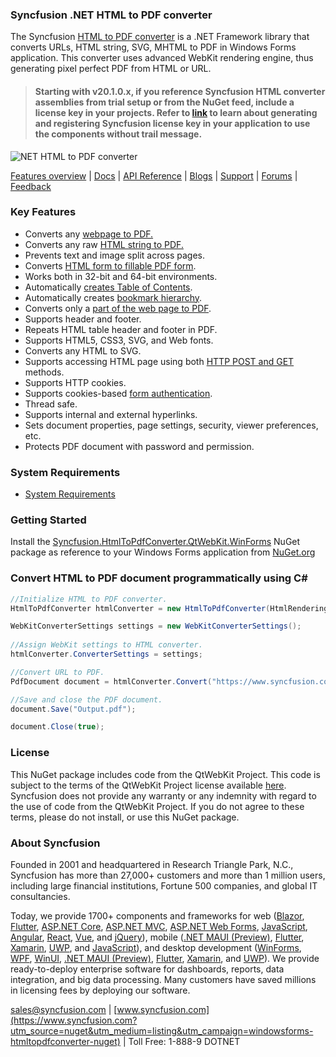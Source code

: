 ### Syncfusion .NET HTML to PDF converter

The Syncfusion [HTML to PDF converter](https://www.syncfusion.com/pdf-framework/net/html-to-pdf?utm_source=nuget&utm_medium=listing&utm_campaign=windowsforms-htmltopdf-nuget) is a .NET Framework library that converts URLs, HTML string, SVG, MHTML to PDF in Windows Forms application. This converter uses advanced WebKit rendering engine, thus generating pixel perfect PDF from HTML or URL.

> #### Starting with v20.1.0.x, if you reference Syncfusion HTML converter assemblies from trial setup or from the NuGet feed, include a license key in your projects. Refer to [link](https://help.syncfusion.com/file-formats/licensing/licensing?utm_source=nuget&utm_medium=listing&utm_campaign=windowsforms-htmltopdfconverter-nuget) to learn about generating and registering Syncfusion license key in your application to use the components without trail message.

![NET HTML to PDF converter](https://cdn.syncfusion.com/nuget-readme/fileformats/net-html-to-pdf.png)

[Features overview](https://www.syncfusion.com/pdf-framework/net/html-to-pdf?utm_source=nuget&utm_medium=listing&utm_campaign=windowsforms-htmltopdf-nuget) | [Docs](https://help.syncfusion.com/file-formats/pdf/converting-html-to-pdf?utm_source=nuget&utm_medium=listing&utm_campaign=windowsforms-htmltopdf-nuget) | [API Reference](https://help.syncfusion.com/cr/file-formats/Syncfusion.Pdf.HtmlToPdf.html?utm_source=nuget&utm_medium=listing&utm_campaign=windowsforms-htmltopdf-nuget) | [Blogs](https://www.syncfusion.com/blogs/?utm_source=nuget&utm_medium=listing&utm_campaign=windowsforms-htmltopdf-nuget&s=html+to+pdf) | [Support](https://support.syncfusion.com/support/tickets/create?utm_source=nuget&utm_medium=listing&utm_campaign=windowsforms-htmltopdfconverter-nuget) | [Forums](https://www.syncfusion.com/forums?utm_source=nuget&utm_medium=listing&utm_campaign=windowsforms-htmltopdfconverter-nuget) | [Feedback](https://www.syncfusion.com/feedback/wpf?utm_source=nuget&utm_medium=listing&utm_campaign=windowsforms-htmltopdfconverter-nuget)

### Key Features

* Converts any [webpage to PDF.](https://help.syncfusion.com/file-formats/pdf/convert-html-to-pdf/webkit#url-to-pdf?utm_source=nuget&utm_medium=listing&utm_campaign=windowsforms-htmltopdfconverter-nuget)
* Converts any raw [HTML string to PDF.](https://help.syncfusion.com/file-formats/pdf/convert-html-to-pdf/webkit#html-string-to-pdf?utm_source=nuget&utm_medium=listing&utm_campaign=windowsforms-htmltopdfconverter-nuget)
* Prevents text and image split across pages.
* Converts [HTML form to fillable PDF form](https://help.syncfusion.com/file-formats/pdf/convert-html-to-pdf/webkit#html-form-to-pdf-form?utm_source=nuget&utm_medium=listing&utm_campaign=windowsforms-htmltopdfconverter-nuget).
* Works both in 32-bit and 64-bit environments.
* Automatically [creates Table of Contents](https://help.syncfusion.com/file-formats/pdf/convert-html-to-pdf/webkit#table-of-contents?utm_source=nuget&utm_medium=listing&utm_campaign=windowsforms-htmltopdfconverter-nuget).
* Automatically creates [bookmark hierarchy](https://help.syncfusion.com/file-formats/pdf/convert-html-to-pdf/webkit#bookmarks?utm_source=nuget&utm_medium=listing&utm_campaign=windowsforms-htmltopdfconverter-nuget).
* Converts only a [part of the web page to PDF](https://help.syncfusion.com/file-formats/pdf/convert-html-to-pdf/webkit#partial-webpage-to-pdf?utm_source=nuget&utm_medium=listing&utm_campaign=windowsforms-htmltopdfconverter-nuget).
* Supports header and footer.
* Repeats HTML table header and footer in PDF.
* Supports HTML5, CSS3, SVG, and Web fonts.
* Converts any HTML to SVG.
* Supports accessing HTML page using both [HTTP POST and GET](https://help.syncfusion.com/file-formats/pdf/convert-html-to-pdf/webkit#http-get-and-post?utm_source=nuget&utm_medium=listing&utm_campaign=windowsforms-htmltopdfconverter-nuget) methods.
* Supports HTTP cookies.
* Supports cookies-based [form authentication](https://help.syncfusion.com/file-formats/pdf/convert-html-to-pdf/webkit#form-authentication?utm_source=nuget&utm_medium=listing&utm_campaign=windowsforms-htmltopdfconverter-nuget).
* Thread safe.
* Supports internal and external hyperlinks.
* Sets document properties, page settings, security, viewer preferences, etc.
* Protects PDF document with password and permission.

### System Requirements

* [System Requirements](https://help.syncfusion.com/file-formats/installation-and-upgrade/system-requirements?utm_source=nuget&utm_medium=listing&utm_campaign=windowsforms-htmltopdf-nuget)

### Getting Started

Install the [Syncfusion.HtmlToPdfConverter.QtWebKit.WinForms](https://www.nuget.org/packages/Syncfusion.HtmlToPdfConverter.QtWebKit.WinForms?utm_source=nuget&utm_medium=listing&utm_campaign=windowsforms-htmltopdfconverter-nuget) NuGet package as reference to your Windows Forms application from [NuGet.org](https://www.nuget.org/)

### Convert HTML to PDF document programmatically using C#

```csharp
//Initialize HTML to PDF converter.
HtmlToPdfConverter htmlConverter = new HtmlToPdfConverter(HtmlRenderingEngine.WebKit);

WebKitConverterSettings settings = new WebKitConverterSettings();
            
//Assign WebKit settings to HTML converter.
htmlConverter.ConverterSettings = settings;

//Convert URL to PDF.
PdfDocument document = htmlConverter.Convert("https://www.syncfusion.com");

//Save and close the PDF document.
document.Save("Output.pdf");

document.Close(true);
```

### License

This NuGet package includes code from the QtWebKit Project. This code is subject to the terms of the QtWebKit Project license available [here](https://doc.qt.io/archives/qt-5.5/licenses.html#webkit-used-by-the-qtwebkit-module). Syncfusion does not provide any warranty or any indemnity with regard to the use of code from the QtWebKit Project. If you do not agree to these terms, please do not install, or use this NuGet package.

### About Syncfusion

Founded in 2001 and headquartered in Research Triangle Park, N.C., Syncfusion has more than 27,000+ customers and more than 1 million users, including large financial institutions, Fortune 500 companies, and global IT consultancies.
 
Today, we provide 1700+ components and frameworks for web ([Blazor](https://www.syncfusion.com/blazor-components?utm_source=nuget&utm_medium=listing&utm_campaign=windowsforms-htmltopdfconverter-nuget), [Flutter](https://www.syncfusion.com/flutter-widgets?utm_source=nuget&utm_medium=listing&utm_campaign=windowsforms-htmltopdfconverter-nuget), [ASP.NET Core](https://www.syncfusion.com/aspnet-core-ui-controls?utm_source=nuget&utm_medium=listing&utm_campaign=windowsforms-htmltopdfconverter-nuget), [ASP.NET MVC](https://www.syncfusion.com/aspnet-mvc-ui-controls?utm_source=nuget&utm_medium=listing&utm_campaign=windowsforms-htmltopdfconverter-nuget), [ASP.NET Web Forms](https://www.syncfusion.com/jquery/aspnet-webforms-ui-controls?utm_source=nuget&utm_medium=listing&utm_campaign=windowsforms-htmltopdfconverter-nuget), [JavaScript](https://www.syncfusion.com/javascript-ui-controls?utm_source=nuget&utm_medium=listing&utm_campaign=windowsforms-htmltopdfconverter-nuget), [Angular](https://www.syncfusion.com/angular-ui-components?utm_source=nuget&utm_medium=listing&utm_campaign=windowsforms-htmltopdfconverter-nuget), [React](https://www.syncfusion.com/react-ui-components?utm_source=nuget&utm_medium=listing&utm_campaign=windowsforms-htmltopdfconverter-nuget), [Vue](https://www.syncfusion.com/vue-ui-components?utm_source=nuget&utm_medium=listing&utm_campaign=windowsforms-htmltopdfconverter-nuget), and [jQuery](https://www.syncfusion.com/jquery-ui-widgets?utm_source=nuget&utm_medium=listing&utm_campaign=windowsforms-htmltopdfconverter-nuget)), mobile ([.NET MAUI (Preview)](https://www.syncfusion.com/maui-controls?utm_source=nuget&utm_medium=listing&utm_campaign=windowsforms-htmltopdfconverter-nuget), [Flutter](https://www.syncfusion.com/flutter-widgets?utm_source=nuget&utm_medium=listing&utm_campaign=windowsforms-htmltopdfconverter-nuget), [Xamarin](https://www.syncfusion.com/xamarin-ui-controls?utm_source=nuget&utm_medium=listing&utm_campaign=windowsforms-htmltopdfconverter-nuget), [UWP](https://www.syncfusion.com/uwp-ui-controls?utm_source=nuget&utm_medium=listing&utm_campaign=windowsforms-htmltopdfconverter-nuget), and [JavaScript](https://www.syncfusion.com/javascript-ui-controls?utm_source=nuget&utm_medium=listing&utm_campaign=windowsforms-htmltopdfconverter-nuget)), and desktop development ([WinForms](https://www.syncfusion.com/winforms-ui-controls?utm_source=nuget&utm_medium=listing&utm_campaign=windowsforms-htmltopdfconverter-nuget), [WPF](https://www.syncfusion.com/wpf-controls?utm_source=nuget&utm_medium=listing&utm_campaign=windowsforms-htmltopdfconverter-nuget), [WinUI](https://www.syncfusion.com/winui-controls?utm_source=nuget&utm_medium=listing&utm_campaign=windowsforms-htmltopdfconverter-nuget), [.NET MAUI (Preview)](https://www.syncfusion.com/maui-controls?utm_source=nuget&utm_medium=listing&utm_campaign=windowsforms-htmltopdfconverter-nuget), [Flutter](https://www.syncfusion.com/flutter-widgets?utm_source=nuget&utm_medium=listing&utm_campaign=windowsforms-htmltopdfconverter-nuget), [Xamarin](https://www.syncfusion.com/xamarin-ui-controls?utm_source=nuget&utm_medium=listing&utm_campaign=windowsforms-htmltopdfconverter-nuget), and [UWP](https://www.syncfusion.com/uwp-ui-controls?utm_source=nuget&utm_medium=listing&utm_campaign=windowsforms-htmltopdfconverter-nuget)). We provide ready-to-deploy enterprise software for dashboards, reports, data integration, and big data processing. Many customers have saved millions in licensing fees by deploying our software.

[sales@syncfusion.com](mailto:sales@syncfusion.com?Subject=Syncfusion%20HTMLConverter%20-%20NuGet) | [www.syncfusion.com](https://www.syncfusion.com?utm_source=nuget&utm_medium=listing&utm_campaign=windowsforms-htmltopdfconverter-nuget) | Toll Free: 1-888-9 DOTNET
